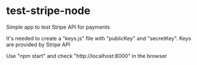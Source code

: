 # test-stripe-node
Simple app to test Stripe API for payments

It's needed to create a "keys.js" file with "publicKey" and "secretKey". 
Keys are provided by Stripe API

Use "npm start" and check "http://localhost:8000" in the browser
